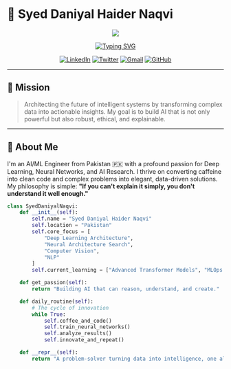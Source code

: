# 🚀 Syed Daniyal Haider Naqvi

<div align="center">
  <img src="https://capsule-render.vercel.app/api?type=waving&color=gradient&customColorList=6,11,20&height=180&section=header&text=Syed%20Daniyal%20H.%20Naqvi&fontSize=42&fontColor=fff&animation=fadeIn&fontAlignY=32" />
</div>

<div align="center">
  
[![Typing SVG](https://readme-typing-svg.herokuapp.com?font=JetBrains+Mono&weight=600&size=28&duration=3000&pause=1000&color=00D9FF&center=true&vCenter=true&width=600&lines=AI+%26+Machine+Learning+Architect+%F0%9F%A4%96;Deep+Learning+Specialist+%F0%9F%A7%A0;Neural+Network+Whisperer+%E2%9A%A1;Building+Tomorrow's+Intelligence+%F0%9F%9A%80)](https://git.io/typing-svg)

</div>

<div align="center">
  
[![LinkedIn](https://img.shields.io/badge/LinkedIn-0077B5?style=for-the-badge&logo=linkedin&logoColor=white)](https://linkedin.com/in/syeddaniyalnaqvi)
[![Twitter](https://img.shields.io/badge/Twitter-1DA1F2?style=for-the-badge&logo=twitter&logoColor=white)](https://twitter.com/naqvidaniyal598)
[![Gmail](https://img.shields.io/badge/Email-D14836?style=for-the-badge&logo=gmail&logoColor=white)](mailto:naqvidaiyal598@gmail.com)
[![GitHub](https://img.shields.io/badge/GitHub-181717?style=for-the-badge&logo=github&logoColor=white)](https://github.com/DaniyalSE)

</div>

---

## 🎯 Mission
> Architecting the future of intelligent systems by transforming complex data into actionable insights. My goal is to build AI that is not only powerful but also robust, ethical, and explainable.

---

## 🧬 About Me

I'm an AI/ML Engineer from Pakistan 🇵🇰 with a profound passion for Deep Learning, Neural Networks, and AI Research. I thrive on converting caffeine into clean code and complex problems into elegant, data-driven solutions. My philosophy is simple: **"If you can't explain it simply, you don't understand it well enough."**

```python
class SyedDaniyalNaqvi:
    def __init__(self):
        self.name = "Syed Daniyal Haider Naqvi"
        self.location = "Pakistan"
        self.core_focus = [
            "Deep Learning Architecture", 
            "Neural Architecture Search", 
            "Computer Vision", 
            "NLP"
        ]
        self.current_learning = ["Advanced Transformer Models", "MLOps Best Practices"]

    def get_passion(self):
        return "Building AI that can reason, understand, and create."

    def daily_routine(self):
        # The cycle of innovation
        while True:
            self.coffee_and_code()
            self.train_neural_networks()
            self.analyze_results()
            self.innovate_and_repeat()

    def __repr__(self):
        return "A problem-solver turning data into intelligence, one algorithm at a time."
